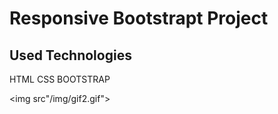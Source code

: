 <h1>Responsive Bootstrapt Project</h1>

<h2>Used Technologies</h2>

<p>HTML CSS BOOTSTRAP</p>

<img src"/img/gif2.gif">
